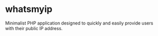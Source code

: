 # whatsmyip
Minimalist PHP application designed to quickly and easily provide users with their public IP address.
